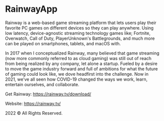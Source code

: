 # RainwayApp
Rainway is a web-based game streaming platform that lets users play their favorite PC games on different devices so they can play anywhere.  Using low latency, device-agnostic streaming technology games like; Fortnite, Overwatch, Call of Duty, PlayerUnknown's Battlegrounds, and much more can be played on smartphones, tablets, and macOS with.

In 2017 when I conceptualized Rainway, many believed that game streaming (now more commonly referred to as cloud gaming) was still out of reach from being realized by any company, let alone a startup. Fueled by a desire to move the game industry forward and full of ambitions for what the future of gaming could look like, we dove headfirst into the challenge. Now in 2021, we’ve all seen how COVID-19 changed the ways we work, learn, entertain ourselves, and collaborate.

Get Rainway: https://rainway.tv/download/

Website: https://rainway.tv/

2022 © All Rights Reserved.

